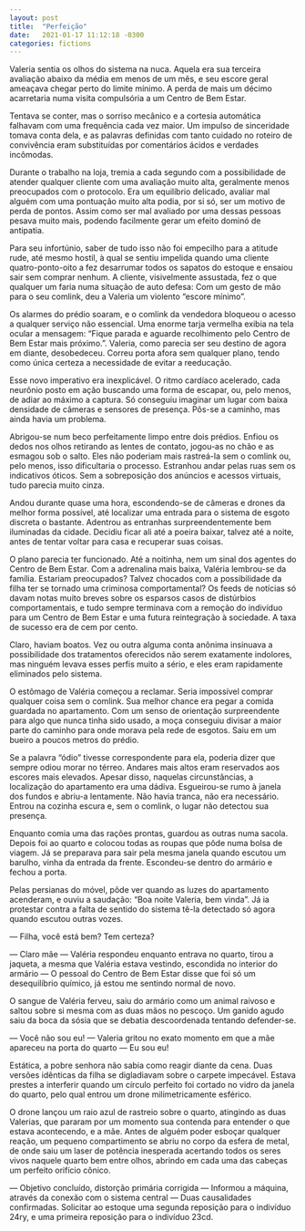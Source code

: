 ```yaml
---
layout: post
title:  "Perfeição"
date:   2021-01-17 11:12:18 -0300
categories: fictions
---
```


Valeria sentia os olhos do sistema na nuca. Aquela era sua terceira avaliação abaixo da média em menos de um mês, e seu escore geral ameaçava chegar perto do limite mínimo. A perda de mais um décimo acarretaria numa visita compulsória a um Centro de Bem Estar.

<!--more-->

Tentava se conter, mas o sorriso mecânico e a cortesia automática falhavam com uma frequência cada vez maior. Um impulso de sinceridade tomava conta dela, e as palavras definidas com tanto cuidado no roteiro de convivência eram substituídas por comentários ácidos e verdades incômodas.

Durante o trabalho na loja, tremia a cada segundo com a possibilidade de atender qualquer cliente com uma avaliação muito alta, geralmente menos preocupados com o protocolo. Era um equilíbrio delicado, avaliar mal alguém com uma pontuação muito alta podia, por si só, ser um motivo de perda de pontos. Assim como ser mal avaliado por uma dessas pessoas pesava muito mais, podendo facilmente gerar um efeito dominó de antipatia.

Para seu infortúnio, saber de tudo isso não foi empecilho para a atitude rude, até mesmo hostil, à qual se sentiu impelida quando uma cliente quatro-ponto-oito a fez desarrumar todos os sapatos do estoque e ensaiou sair sem comprar nenhum. A cliente, visivelmente assustada, fez o que qualquer um faria numa situação de auto defesa: Com um gesto de mão para o seu comlink, deu a Valeria um violento “escore mínimo”.

Os alarmes do prédio soaram, e o comlink da vendedora bloqueou o acesso a qualquer serviço não essencial. Uma enorme tarja vermelha exibia na tela ocular a mensagem: “Fique parada e aguarde recolhimento pelo Centro de Bem Estar mais próximo.”. Valeria, como parecia ser seu destino de agora em diante, desobedeceu. Correu porta afora sem qualquer plano, tendo como única certeza a necessidade de evitar a reeducação.

Esse novo imperativo era inexplicável. O ritmo cardíaco acelerado, cada neurônio posto em ação buscando uma forma de escapar, ou, pelo menos, de adiar ao máximo a captura. Só conseguiu imaginar um lugar com baixa densidade de câmeras e sensores de presença. Pôs-se a caminho, mas ainda havia um problema.

Abrigou-se num beco perfeitamente limpo entre dois prédios. Enfiou os dedos nos olhos retirando as lentes de contato, jogou-as no chão e as esmagou sob o salto. Eles não poderiam mais rastreá-la sem o comlink ou, pelo menos, isso dificultaria o processo. Estranhou andar pelas ruas sem os indicativos óticos. Sem a sobreposição dos anúncios e acessos virtuais, tudo parecia muito cinza.

Andou durante quase uma hora, escondendo-se de câmeras e drones da melhor forma possível, até localizar uma entrada para o sistema de esgoto discreta o bastante. Adentrou as entranhas surpreendentemente bem iluminadas da cidade. Decidiu ficar ali até a poeira baixar, talvez até a noite, antes de tentar voltar para casa e recuperar suas coisas.

O plano parecia ter funcionado. Até a noitinha, nem um sinal dos agentes do Centro de Bem Estar. Com a adrenalina mais baixa, Valéria lembrou-se da família. Estariam preocupados? Talvez chocados com a possibilidade da filha ter se tornado uma criminosa comportamental? Os feeds de notícias só davam notas muito breves sobre os esparsos casos de distúrbios comportamentais, e tudo sempre terminava com a remoção do indivíduo para um Centro de Bem Estar e uma futura reintegração à sociedade. A taxa de sucesso era de cem por cento.

Claro, haviam boatos. Vez ou outra alguma conta anônima insinuava a possibilidade dos tratamentos oferecidos não serem exatamente indolores, mas ninguém levava esses perfis muito a sério, e eles eram rapidamente eliminados pelo sistema.

O estômago de Valéria começou a reclamar. Seria impossível comprar qualquer coisa sem o comlink. Sua melhor chance era pegar a comida guardada no apartamento. Com um senso de orientação surpreendente para algo que nunca tinha sido usado, a moça conseguiu divisar a maior parte do caminho para onde morava pela rede de esgotos. Saiu em um bueiro a poucos metros do prédio.

Se a palavra “ódio” tivesse correspondente para ela, poderia dizer que sempre odiou morar no térreo. Andares mais altos eram reservados aos escores mais elevados. Apesar disso, naquelas circunstâncias, a localização do apartamento era uma dádiva. Esgueirou-se rumo à janela dos fundos e abriu-a lentamente. Não havia tranca, não era necessário. Entrou na cozinha escura e, sem o comlink, o lugar não detectou sua presença.

Enquanto comia uma das rações prontas, guardou as outras numa sacola. Depois foi ao quarto e colocou todas as roupas que pôde numa bolsa de viagem. Já se preparava para sair pela mesma janela quando escutou um barulho, vinha da entrada da frente. Escondeu-se dentro do armário e fechou a porta.

Pelas persianas do móvel, pôde ver quando as luzes do apartamento acenderam, e ouviu a saudação: “Boa noite Valeria, bem vinda”. Já ia protestar contra a falta de sentido do sistema tê-la detectado só agora quando escutou outras vozes.

— Filha, você está bem? Tem certeza?

— Claro mãe — Valéria respondeu enquanto entrava no quarto, tirou a jaqueta, a mesma que Valéria estava vestindo, escondida no interior do armário — O pessoal do Centro de Bem Estar disse que foi só um desequilíbrio químico, já estou me sentindo normal de novo.

O sangue de Valéria ferveu, saiu do armário como um animal raivoso e saltou sobre si mesma com as duas mãos no pescoço. Um ganido agudo saiu da boca da sósia que se debatia descoordenada tentando defender-se.

— Você não sou eu! — Valeria gritou no exato momento em que a mãe apareceu na porta do quarto — Eu sou eu!

Estática, a pobre senhora não sabia como reagir diante da cena. Duas versões idênticas da filha se digladiavam sobre o carpete impecável. Estava prestes a interferir quando um círculo perfeito foi cortado no vidro da janela do quarto, pelo qual entrou um drone milimetricamente esférico.

O drone lançou um raio azul de rastreio sobre o quarto, atingindo as duas Valerias, que pararam por um momento sua contenda para entender o que estava acontecendo, e a mãe. Antes de alguém poder esboçar qualquer reação, um pequeno compartimento se abriu no corpo da esfera de metal, de onde saiu um laser de potência inesperada acertando todos os seres vivos naquele quarto bem entre olhos, abrindo em cada uma das cabeças um perfeito orifício cônico.

— Objetivo concluído, distorção primária corrigida — Informou a máquina, através da conexão com o sistema central — Duas causalidades confirmadas. Solicitar ao estoque uma segunda reposição para o indivíduo 24ry, e uma primeira reposição para o indivíduo 23cd.